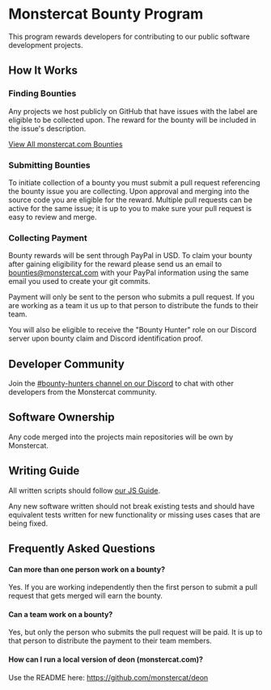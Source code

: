 # Monstercat Bounty Program

This program rewards developers for contributing to our public software
development projects.

## How It Works

### Finding Bounties
Any projects we host publicly on GitHub that have issues with the label are eligible to be collected 
upon. The reward for the bounty will be included in the issue's description.

[View All monstercat.com Bounties](https://github.com/monstercat/deon/issues?utf8=%E2%9C%93&q=is%3Aissue+is%3Aopen+label%3Abounty)

### Submitting Bounties
To initiate collection of a bounty you must submit a pull request referencing
the bounty issue you are collecting. Upon approval and merging into the source
code you are eligible for the reward. Multiple pull requests can be active for
the same issue; it is up to you to make sure your pull request is easy to review
and merge.

### Collecting Payment
Bounty rewards will be sent through PayPal in USD. To claim your bounty after gaining
eligibility for the reward please send us an email to [bounties@monstercat.com](mailto:bounties@monstercat.com) with your PayPal information
using the same email you used to create your git commits.

Payment will only be sent to the person who submits a pull request. If you are working as a team it us up to that person to distribute the funds to their team.

You will also be eligible to receive the "Bounty Hunter" role on our Discord
server upon bounty claim and Discord identification proof.

## Developer Community

Join the [#bounty-hunters channel on our Discord](https://discord.gg/RAx5zTU) to chat with
other developers from the Monstercat community.

## Software Ownership

Any code merged into the projects main repositories will be own by Monstercat.

## Writing Guide

All written scripts should follow [our JS Guide](https://github.com/monstercat/docs/blob/master/js-guide.md).

Any new software written should not break existing tests and should have
equivalent tests written for new functionality or missing uses cases that are
being fixed.

## Frequently Asked Questions

#### Can more than one person work on a bounty?

Yes. If you are working independently then the first person to submit a pull
request that gets merged will earn the bounty.

#### Can a team work on a bounty?

Yes, but only the person who submits the pull request will be paid. It is up to
that person to distribute the payment to their team members.

#### How can I run a local version of deon (monstercat.com)?

Use the README here: https://github.com/monstercat/deon
